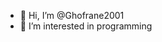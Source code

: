 - 👋 Hi, I’m @Ghofrane2001
- 👀 I’m interested in programming


<!---
Ghofrane2001/Ghofrane2001 is a ✨ special ✨ repository because its `README.md` (this file) appears on your GitHub profile.
You can click the Preview link to take a look at your changes.
--->
